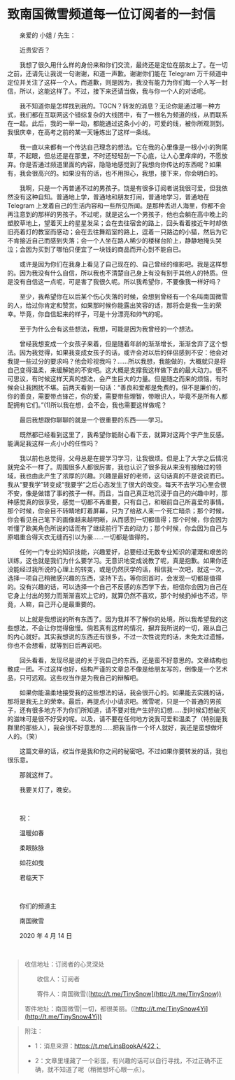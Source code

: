 # 致南国微雪频道每一位订阅者的一封信

　　亲爱的 小姐 / 先生：

　　近贵安否？

　　我想了很久用什么样的身份来和你们交流，最终还是定位在朋友上了。在一切之前，还请先让我说一句谢谢，和道一声歉。谢谢你们能在 Telegram 万千频道中定位并关注了这样一个人。而道歉，则是因为，我没有能力为你们每一个人写一封信，所以，这能这样了。不过，接下来还请当做，我与你一个人的对话呢。

　　我不知道你是怎样找到我的。TGCN？转发的消息？无论你是通过哪一种方式，我们都在互联网这个错综复杂的大线团中，有了一根名为频道的线，从而联系在一起。此后，我的一举一动，都能通过这条小小的，可爱的线，被你所观测到。我很庆幸，在高考之前的某一天锤炼出了这样一条线。

　　我一直以来都有一个传达自己理念的想法。它在我的心里像是一根小小的狗尾草，不起眼，但总还是在那里，不时还轻轻刮一下心底，让人心里痒痒的，不愿放弃。你是否通过频道里面的内容，隐隐地感觉到了我想向你传达的东西呢？如果有，我会很高兴的。如果没有的话，也不用担心，我想，接下来，你会明白的。

　　我啊，只是一个再普通不过的男孩子。饶是有很多订阅者说我很可爱，但我依然没有这种自知。普通地上学，普通地和朋友打闹，普通地学习，普通地在 Telegram 上发着自己的生活内容和一些所见所闻。是那种丢进人海里，你都不会再注意到的那样的男孩子。不过呢，就是这么一个男孩子，他也会躺在高中晚上的塑胶草地上，望着天上的星星发呆；会在去往宿舍的路上，回头看着接近午时却依旧亮着灯的教室而感动；会在去往舞蹈室的路上，逗着一只路边的小猫，然后为它不肯接近自己而感到失落；会一个人坐在路人稀少的楼梯台阶上，静静地掩头哭泣；会因为买到了哪怕只便宜了一块钱的商品而开心到不能自已。

　　或许是因为你们在我身上看见了自己现在的、自己曾经的缩影吧。我是这样想的。因为我没有什么自信，所以我也不清楚自己身上有没有别于其他人的特质。但是没有自信这一点呢，可是害了我很久呢。所以我希望你，不要像我一样好吗？

　　至少，我希望你在以后某个伤心失落的时候，会想到曾经有一个名叫南国微雪的人，给过你肯定和赞赏。如果那时候你能露出笑容的话，那将会是我一生的荣幸。毕竟，你自信起来的样子，可是十分漂亮和帅气的呢。

　　至于为什么会有这些想法，我想，可能是因为我曾经的一个想法。

　　曾经我想变成一个女孩子来着，但是随着年龄的渐渐增长，渐渐舍弃了这个想法。因为我觉得，如果我变成女孩子的话，或许会对以后的伴侣感到不安：他会对我提一些过分的要求吗？他会珍视我吗？……所以我想，我能做的，大概就只是将自己变得温柔，来缓解她的不安吧。这大概是支撑我这样做下去的最大动力。很不可思议，有时候这样天真的想法，会产生巨大的力量。但是随之而来的烦恼，有时候会让我困扰不堪。前两天看到一句话：“善良和爱都是免费的，但不是廉价的，你的善良，需要带点锋芒，你的爱，需要带些理智，带眼识人，毕竟不是所有人都配拥有它们。”(1)所以我在想，会不会，我也需要这样做呢？

　　最后我想跟你聊聊的就是一个很重要的东西——学习。

　　既然都已经看到这里了，我希望你能耐心看下去，就算对这两个字产生反感。能满足我这样一点小小的任性吗？

　　我以前也总觉得，父母总是在提学习学习，让我很烦。但是上了大学之后情况就完全不一样了。周围很多人都很厉害，我也认识了很多我从来没有接触过的领域，我也由此产生了浓厚的兴趣。兴趣是最好的老师，这句话真的不是说说而已。我从“要我学”转变成“我要学”之后心态发生了很大的改变。每天不去学习心里会很不安，像是做错了事的孩子一样。而且，当自己真正地沉浸于自己的兴趣中时，那种感觉真的很享受，感觉一切都不再重要，只有自己，和眼前自己所喜爱的事情。那个时候，你会目不转睛地盯着屏幕，只为了给敌人来一个死亡暗杀；那个时候，你会看见自己笔下的画像越来越明晰，从而感到一切都值得；那个时候，你会因为听懂了欧美角色所说的话而有了继续前行下去的动力；那个时候，你会因为自己与原唱重合得天衣无缝而引以为豪……一切都是值得的。

　　任何一门专业的知识技能，兴趣爱好，总要经过无数专业知识的灌溉和艰苦的训练，这也就是我们为什么要学习。无意识地变成说教了呢，真是抱歉。如果你还没能经过我所说的心理上的转变，或是仍然厌学的话，相信我一次吧，就这一次，选择一项自己稍微感兴趣的东西，坚持下去。等你回首时，会发现一切都是值得的。没有兴趣的话，可以选择一个自己不反感的东西学下去，相信你会因为自己在它身上付出的努力而渐渐喜欢上它的，就算仍然不喜欢，那个时候扔掉也不迟，毕竟，人嘛，自己开心是最重要的。

　　以上就是我想说的所有东西了。因为我并不了解你的处境，所以我希望我的这些想法，不会让你觉得傲慢。倘若真有这样的情况，摒弃我所说的一切，跟从自己的内心就好。其实我想说的东西还有很多，不过一次性说完的话，未免太过遗憾，你也不会想看，就等到日后再说吧。

　　回头看看，发现尽是说的关于我自己的东西，还是蛮不好意思的。文章结构也散成一团。不过这样也好，结构严谨的文章总不像是给朋友写的，倒像是一个艺术品，只可远观。这些权当作是为我自己的辩解吧。

　　如果你能温柔地接受我的这些想法的话，我会很开心的。如果能去实践的话，那将是我无上的荣幸。最后，再提点小小请求吧。微雪呢，只是一个普通的男孩子，还有很多地方不为你们所知道，请不要对我产生好的幻想……到时候幻想破灭的滋味可是很不好受的呢。以及，请不要在任何地方说我可爱和温柔了（特别是我群里的那些人），我会很不好意思的……把我当作一个坏人就好，我还是蛮想做坏人的。（笑）

　　这篇文章的话，权当作是我和你之间的秘密吧。不过如果你要转发的话，我也很乐意。

　　那就这样了。

　　我要关灯了，晚安。

<br>

　　祝：

　　温暖如春

　　柔眼脉脉

　　如花如曳

　　君临天下

<br>


　　你们的频道主

　　南国微雪

　　2020 年 4 月 14 日

  <br>

> 收信地址：订阅者的心灵深处
>
> 　　收信人：订阅者
>
> 　　寄件人：南国微雪([http://t.me/TinySnow](http://t.me/TinySnow))
>
> 寄件地址：南国微雪|一切，都很美丽。([http://t.me/TinySnow4Yi](http://t.me/TinySnow4Yi))
>

>
> 附注：
>
> - 1：消息来源：https://t.me/LinsBookA/422；
>
> - 2：文章里埋藏了一个彩蛋，有兴趣的话可以自行寻找，不过正确不正确，就不知道了呢（稍微想坏心眼一点）。

